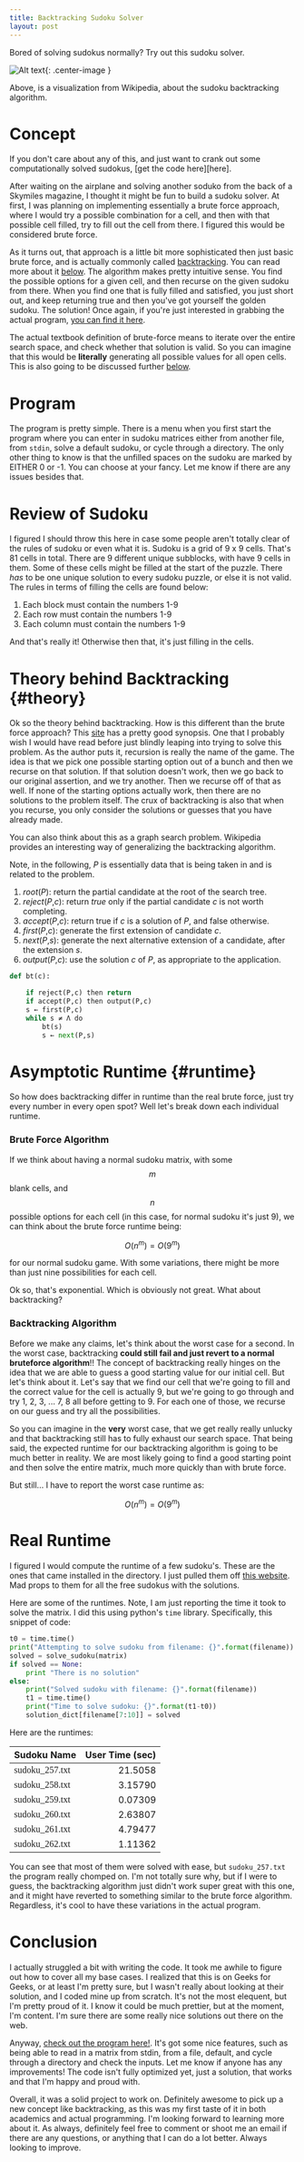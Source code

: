 ```yaml
---
title: Backtracking Sudoku Solver
layout: post
---
```


Bored of solving sudokus normally? Try out this sudoku solver. 

![Alt text][backtrackgif]{: .center-image }

Above, is a visualization from Wikipedia, about the sudoku backtracking algorithm.

Concept
=======
If you don't care about any of this, and just want to crank out some computationally solved sudokus, [get the code here][here].

After waiting on the airplane and solving another soduko from the back of a Skymiles magazine, I thought it might be fun to build a sudoku solver. At first, I was planning on implementing essentially a brute force approach, where I would try a possible combination for a cell, and then with that possible cell filled, try to fill out the cell from there. I figured this would be considered brute force.

As it turns out, that approach is a little bit more sophisticated then just basic brute force, and is actually commonly called [backtracking][backtrack]. You can read more about it [below](#theory). The algorithm makes pretty intuitive sense. You find the possible options for a given cell, and then recurse on the given sudoku from there. When you find one that is fully filled and satisfied, you just short out, and keep returning true and then you've got yourself the golden sudoku. The solution! Once again, if you're just interested in grabbing the actual program, [you can find it here][code].

The actual textbook definition of brute-force means to iterate over the entire search space, and check whether that solution is valid. So you can imagine that this would be **literally** generating all possible values for all open cells. This is also going to be discussed further [below](#runtime). 

Program
=======
The program is pretty simple. There is a menu when you first start the program where you can enter in sudoku matrices either from another file, from `stdin`, solve a default sudoku, or cycle through a directory. The only other thing to know is that the unfilled spaces on the sudoku are marked by EITHER 0 or -1. You can choose at your fancy. Let me know if there are any issues besides that. 

Review of Sudoku
================
I figured I should throw this here in case some people aren't totally clear of the rules of sudoku or even what it is. Sudoku is a grid of 9 x 9 cells. That's 81 cells in total. There are 9 different unique subblocks, with have 9 cells in them. Some of these cells might be filled at the start of the puzzle. There *has* to be one unique solution to every sudoku puzzle, or else it is not valid. The rules in terms of filling the cells are found below:

1. Each block must contain the numbers 1-9
2. Each row must contain the numbers 1-9
3. Each column must contain the numbers 1-9

And that's really it! Otherwise then that, it's just filling in the cells. 
 
Theory behind Backtracking {#theory}
==========================
Ok so the theory behind backtracking. How is this different than the brute force approach? This [site][btlink1] has a pretty good synopsis. One that I probably wish I would have read before just blindly leaping into trying to solve this problem. As the author puts it, recursion is really the name of the game. The idea is that we pick one possible starting option out of a bunch and then we recurse on that solution. If that solution doesn't work, then we go back to our original assertion, and we try another. Then we recurse off of that as well. If none of the starting options actually work, then there are no solutions to the problem itself. 
The crux of backtracking is also that when you recurse, you only consider the solutions or guesses that you have already made.  

You can also think about this as a graph search problem. Wikipedia provides an interesting way of generalizing the backtracking algorithm.

Note, in the following, *P* is essentially data that is being taken in and is related to the problem. 

1. *root*(*P*): return the partial candidate at the root of the search tree. 
2. *reject*(*P*,*c*): return *true* only if the partial candidate *c* is not worth completing.
3. *accept*(*P*,*c*): return true if *c* is a solution of *P*, and false otherwise.
4. *first*(*P*,*c*): generate the first extension of candidate *c*.
5. *next*(*P*,*s*): generate the next alternative extension of a candidate, after the extension *s*.
6. *output*(*P*,*c*): use the solution *c* of *P*, as appropriate to the application.

```python
def bt(c):

    if reject(P,c) then return
    if accept(P,c) then output(P,c)
    s ← first(P,c)
    while s ≠ Λ do
        bt(s)
        s ← next(P,s)
```

Asymptotic Runtime {#runtime}
==================
So how does backtracking differ in runtime than the real brute force, just try every number in every open spot? Well let's break down each individual runtime. 

### Brute Force Algorithm
If we think about having a normal sudoku matrix, with some $$ m $$ blank cells, and $$ n $$ possible options for each cell (in this case, for normal sudoku it's just 9), we can think about the brute force runtime being:

$$ 
O(n ^ m ) = O(9 ^ m) 
$$

for our normal sudoku game. With some variations, there might be more than just nine possibilities for each cell.

Ok so, that's exponential. Which is obviously not great. What about backtracking?

### Backtracking Algorithm 
Before we make any claims, let's think about the worst case for a second. In the worst case, backtracking **could still fail and just revert to a normal bruteforce algorithm**!! The concept of backtracking really hinges on the idea that we are able to guess a good starting value for our initial cell. But let's think about it. Let's say that we find our cell that we're going to fill and the correct value for the cell is actually 9, but we're going to go through and try 1, 2, 3, ... 7, 8 all before getting to 9. For each one of those, we recurse on our guess and try all the possibilities. 

So you can imagine in the **very** worst case, that we get really really unlucky and that backtracking still has to fully exhaust our search space. That being said, the expected runtime for our backtracking algorithm is going to be much better in reality. We are most likely going to find a good starting point and then solve the entire matrix, much more quickly than with brute force. 

But still... I have to report the worst case runtime as:

$$
O(n^m ) = O(9^m)
$$

Real Runtime
============

I figured I would compute the runtime of a few sudoku's. These are the ones that came installed in the directory. I just pulled them off [this website][sudokuwebsite]. Mad props to them for all the free sudokus with the solutions.

Here are some of the runtimes. Note, I am just reporting the time it took to solve the matrix. I did this using python's `time` library. Specifically, this snippet of code:

~~~python
t0 = time.time()
print("Attempting to solve sudoku from filename: {}".format(filename))
solved = solve_sudoku(matrix)
if solved == None:
    print "There is no solution"
else:
    print("Solved sudoku with filename: {}".format(filename))
    t1 = time.time()
    print("Time to solve sudoku: {}".format(t1-t0))
    solution_dict[filename[7:10]] = solved
~~~
 
Here are the runtimes:

| Sudoku Name    | User Time (sec) |
| :------------- | ---------------:|
| <span style="font-family: Consolas;"> sudoku_257.txt </span> | 21.5058   |
| <span style="font-family: Consolas;"> sudoku_258.txt </span> | 3.15790   |
| <span style="font-family: Consolas;"> sudoku_259.txt </span> | 0.07309   |
| <span style="font-family: Consolas;"> sudoku_260.txt </span> | 2.63807   |
| <span style="font-family: Consolas;"> sudoku_261.txt </span> | 4.79477   |
| <span style="font-family: Consolas;"> sudoku_262.txt </span> | 1.11362   |


You can see that most of them were solved with ease, but `sudoku_257.txt` the program really chomped on. I'm not totally sure why, but if I were to guess, the backtracking algorithm just didn't work super great with this one, and it might have reverted to something similar to the brute force algorithm. Regardless, it's cool to have these variations in the actual program.


Conclusion
==========
I actually struggled a bit with writing the code. It took me awhile to figure out how to cover all my base cases. I realized that this is on Geeks for Geeks, or at least I'm pretty sure, but I wasn't really about looking at their solution, and I coded mine up from scratch. It's not the most elequent, but I'm pretty proud of it. I know it could be much prettier, but at the moment, I'm content. I'm sure there are some really nice solutions out there on the web. 

Anyway, [check out the program here!][code]. It's got some nice features, such as being able to read in a matrix from stdin, from a file, default, and cycle through a directory and check the inputs. Let me know if anyone has any improvements! The code isn't fully optimized yet, just a solution, that works and that I'm happy and proud with. 

Overall, it was a solid project to work on. Definitely awesome to pick up a new concept like backtracking, as this was my first taste of it in both academics and actual programming. I'm looking forward to learning more about it. As always, definitely feel free to comment or shoot me an email if there are any questions, or anything that I can do a lot better. Always looking to improve. 

[comment]: <> (Bibliography)
[code]: https://github.com/johnlarkin1/sudoku-solver
[backtrackgif]: https://upload.wikimedia.org/wikipedia/commons/8/8c/Sudoku_solved_by_bactracking.gif
[backtrack]: https://en.wikipedia.org/wiki/Backtracking
[btlink1]: http://algorithms.tutorialhorizon.com/introduction-to-backtracking-programming/
[sudokuwebsite]: http://www.puzzles.ca/sudoku.html

